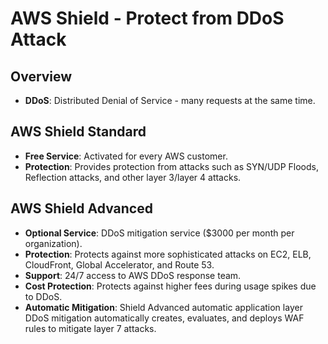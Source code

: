 # AWS Shield - Protect from DDoS Attack

## Overview

- **DDoS**: Distributed Denial of Service - many requests at the same time.

## AWS Shield Standard

- **Free Service**: Activated for every AWS customer.
- **Protection**: Provides protection from attacks such as SYN/UDP Floods, Reflection attacks, and other layer 3/layer 4 attacks.

## AWS Shield Advanced

- **Optional Service**: DDoS mitigation service ($3000 per month per organization).
- **Protection**: Protects against more sophisticated attacks on EC2, ELB, CloudFront, Global Accelerator, and Route 53.
- **Support**: 24/7 access to AWS DDoS response team.
- **Cost Protection**: Protects against higher fees during usage spikes due to DDoS.
- **Automatic Mitigation**: Shield Advanced automatic application layer DDoS mitigation automatically creates, evaluates, and deploys WAF rules to mitigate layer 7 attacks.